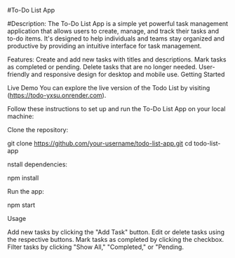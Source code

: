 #To-Do List App


#Description:
The To-Do List App is a simple yet powerful task management application that allows users to create, manage, and track their tasks and to-do items. It's designed to help individuals and teams stay organized and productive by providing an intuitive interface for task management.

Features:
Create and add new tasks with titles and descriptions.
Mark tasks as completed or pending.
Delete tasks that are no longer needed.
User-friendly and responsive design for desktop and mobile use.
Getting Started

Live Demo
You can explore the live version of the Todo List by visiting (https://todo-yxsu.onrender.com).

Follow these instructions to set up and run the To-Do List App on your local machine:

Clone the repository:

git clone https://github.com/your-username/todo-list-app.git
cd todo-list-app

nstall dependencies:

npm install

Run the app:

npm start

Usage

Add new tasks by clicking the "Add Task" button.
Edit or delete tasks using the respective buttons.
Mark tasks as completed by clicking the checkbox.
Filter tasks by clicking "Show All," "Completed," or "Pending.
